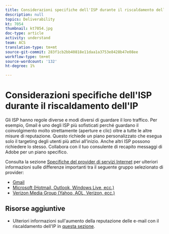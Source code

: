 ```yaml
---
title: Considerazioni specifiche dell'ISP durante il riscaldamento dell'IP
description: null
topics: Deliverability
kt: 7054
thumbnail: kt7054.jpg
doc-type: article
activity: understand
team: ACS
translation-type: tm+mt
source-git-commit: 283f1cb2bb40818e11daa1a3753e8428b47e08ee
workflow-type: tm+mt
source-wordcount: '132'
ht-degree: 1%

---
```



# Considerazioni specifiche dell&#39;ISP durante il riscaldamento dell&#39;IP

Gli ISP hanno regole diverse e modi diversi di guardare il loro traffico. Per esempio, Gmail è uno degli ISP più sofisticati perché guardano il coinvolgimento molto strettamente (aperture e clic) oltre a tutte le altre misure di reputazione. Questo richiede un piano personalizzato che esegua solo il targeting degli utenti più attivi all’inizio. Anche altri ISP possono richiedere lo stesso. Collabora con il tuo consulente di recapito messaggi di Adobe per un piano specifico.

Consulta la sezione [Specifiche del provider di servizi Internet](/help/internet-service-provider-specifics/overview.md) per ulteriori informazioni sulle differenze importanti tra il seguente gruppo selezionato di provider:

* [Gmail](/help/internet-service-provider-specifics/gmail.md)
* [Microsoft (Hotmail, Outlook, Windows Live, ecc.)](/help/internet-service-provider-specifics/microsoft.md)
* [Verizon Media Group (Yahoo, AOL, Verizon, ecc.)](/help/internet-service-provider-specifics/verizon-media-group.md)

## Risorse aggiuntive

* Ulteriori informazioni sull&#39;aumento della reputazione delle e-mail con il riscaldamento dell&#39;IP in [questa sezione](/help/additional-resources/increase-reputation-with-ip-warming.md).
